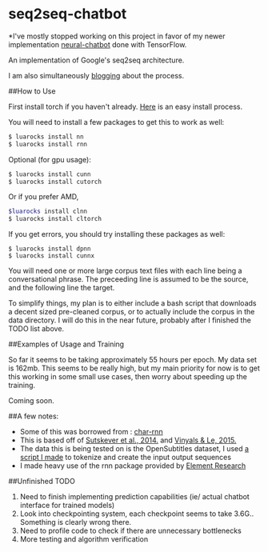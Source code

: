 # seq2seq-chatbot

*I've mostly stopped working on this project in favor of my newer implementation [neural-chatbot](https://github.com/inikdom/neural-chatbot) done with TensorFlow.


An implementation of Google's seq2seq architecture.

I am also simultaneously [blogging](http://domkaukinen.com/tag/seq2seq/) about the process.

##How to Use

First install torch if you haven't already. [Here](http://torch.ch/docs/getting-started.html#_) is an easy install process.

You will need to install a few packages to get this to work as well:

```bash
$ luarocks install nn
$ luarocks install rnn
```

Optional (for gpu usage):

```bash
$ luarocks install cunn
$ luarocks install cutorch
```
Or if you prefer AMD,

```bash
$luarocks install clnn
$ luarocks install cltorch
```

If you get errors, you should try installing these packages as well:

```
$ luarocks install dpnn
$ luarocks install cunnx
```

You will need one or more large corpus text files with each line being a conversational phrase. The preceeding line is assumed to be the source, and the following line the target.

To simplify things, my plan is to either include a bash script that downloads a decent sized pre-cleaned corpus, or to actually include the corpus in the data directory. I will do this in the near future, probably after I finished the TODO list above.

##Examples of Usage and Training

So far it seems to be taking approximately 55 hours per epoch. My data set is 162mb. This seems to be really high, but my main priority for now is to get this working in some small use cases, then worry about speeding up the training.

Coming soon. 

##A few notes:
- Some of this was borrowed from : [char-rnn](https://github.com/karpathy/char-rnn)
- This is based off of [Sutskever et al., 2014.](http://arxiv.org/abs/1409.3215) and [Vinyals & Le, 2015.](http://arxiv.org/pdf/1506.05869v1.pdf)
- The data this is being tested on is the OpenSubtitles dataset, I used [a script I made](https://github.com/inikdom/opensubtitles-parser) to tokenize and create the input output sequences
- I made heavy use of the rnn package provided by [Element Research](https://github.com/Element-Research/rnn)
 

##Unfinished TODO

1. Need to finish implementing prediction capabilities (ie/ actual chatbot interface for trained models)
2. Look into checkpointing system, each checkpoint seems to take 3.6G.. Something is clearly wrong there.
3. Need to profile code to check if there are unnecessary bottlenecks
4. More testing and algorithm verification
